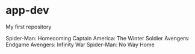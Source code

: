 # app-dev
My first repository

Spider-Man: Homecoming
Captain America: The Winter Soldier
Avengers: Endgame
Avengers: Infinity War
Spider-Man: No Way Home
